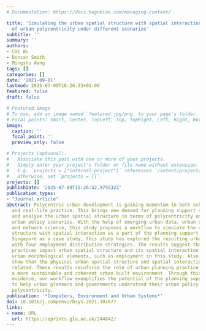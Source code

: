 ```yaml
---
# Documentation: https://docs.hugoblox.com/managing-content/

title: 'Simulating the urban spatial structure with spatial interaction: A case study
  of urban polycentricity under different scenarios'
subtitle: ''
summary: ''
authors:
- Cai Wu
- Duncan Smith
- Mingshu Wang
tags: []
categories: []
date: '2021-09-01'
lastmod: 2025-07-09T16:26:53+01:00
featured: false
draft: false

# Featured image
# To use, add an image named `featured.jpg/png` to your page's folder.
# Focal points: Smart, Center, TopLeft, Top, TopRight, Left, Right, BottomLeft, Bottom, BottomRight.
image:
  caption: ''
  focal_point: ''
  preview_only: false

# Projects (optional).
#   Associate this post with one or more of your projects.
#   Simply enter your project's folder or file name without extension.
#   E.g. `projects = ["internal-project"]` references `content/project/deep-learning/index.md`.
#   Otherwise, set `projects = []`.
projects: []
publishDate: '2025-07-09T15:26:52.975532Z'
publication_types:
- "Journal article"
abstract: Polycentric urban development is gaining momentum in both scholarly research
  and real-life practice. This brings new demand for planning support systems to simulate
  and analyse the urban spatial structure in terms of polycentricity under various
  urban policy scenarios. With the help of emerging urban data, urban simulation techniques,
  and network science, this study proposes a workflow to simulate the urban spatial
  structure with spatial interaction as a part of the planning support system. Using
  Singapore as a case study, this study has explored the resulting urban spatial structure
  with four employment distribution strategies. The results suggest that planning
  practices impact urban spatial structure and its spatial interaction by redistributing
  urban morphological elements, such as employment in this study. Also, our results
  show that the physical urban spatial structure and spatial interaction are closely
  related. These results reinforce the role of urban planning practice to achieve
  a more sustainable and coherent urban built environment. Through this empirical
  evidence, our workflow exemplifies the potential of the planning support system
  to help urban planners and governments understand their urban policy regarding urban
  polycentricity.
publication: '*Computers, Environment and Urban Systems*'
doi: 10.1016/j.compenvurbsys.2021.101677
links:
- name: URL
  url: https://eprints.gla.ac.uk/244842/
---
```

